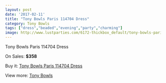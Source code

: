 ```yaml
---
layout: post
date: '2017-02-11'
title: "Tony Bowls Paris 114704 Dress"
category: Tony Bowls
tags: ["dress","beaded","evening","party","charming"]
image: http://www.lustparties.com/6172-thickbox_default/tony-bowls-paris-114704-dress.jpg
---
```

Tony Bowls Paris 114704 Dress

On Sales: **$358**
<a href="https://www.lustparties.com/en/tony-bowls/2101-tony-bowls-paris-114704-dress.html"><amp-img layout="responsive" width="600" height="600" src="//www.lustparties.com/6172-thickbox_default/tony-bowls-paris-114704-dress.jpg" alt="Tony Bowls Paris 114704 Dress 0" /></a>
<a href="https://www.lustparties.com/en/tony-bowls/2101-tony-bowls-paris-114704-dress.html"><amp-img layout="responsive" width="600" height="600" src="//www.lustparties.com/6173-thickbox_default/tony-bowls-paris-114704-dress.jpg" alt="Tony Bowls Paris 114704 Dress 1" /></a>

Buy it: [Tony Bowls Paris 114704 Dress](https://www.lustparties.com/en/tony-bowls/2101-tony-bowls-paris-114704-dress.html "Tony Bowls Paris 114704 Dress")

View more: [Tony Bowls](https://www.lustparties.com/en/5-tony-bowls "Tony Bowls")